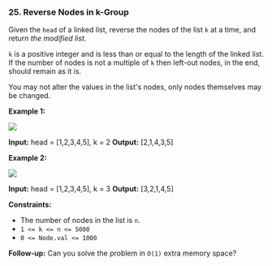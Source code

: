 ### 25\. Reverse Nodes in k-Group

Given the `head` of a linked list, reverse the nodes of the list `k` at a time, and return _the modified list_.

`k` is a positive integer and is less than or equal to the length of the linked list. If the number of nodes is not a multiple of `k` then left-out nodes, in the end, should remain as it is.

You may not alter the values in the list's nodes, only nodes themselves may be changed.

**Example 1:**

![](https://assets.leetcode.com/uploads/2020/10/03/reverse_ex1.jpg)

**Input:** head = \[1,2,3,4,5\], k = 2
**Output:** \[2,1,4,3,5\]

**Example 2:**

![](https://assets.leetcode.com/uploads/2020/10/03/reverse_ex2.jpg)

**Input:** head = \[1,2,3,4,5\], k = 3
**Output:** \[3,2,1,4,5\]

**Constraints:**

*   The number of nodes in the list is `n`.
*   `1 <= k <= n <= 5000`
*   `0 <= Node.val <= 1000`

**Follow-up:** Can you solve the problem in `O(1)` extra memory space?
